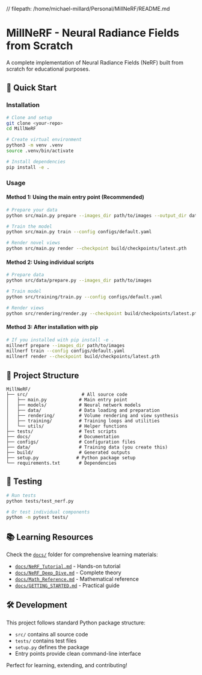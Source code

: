 // filepath: /home/michael-millard/Personal/MillNeRF/README.md
# MillNeRF - Neural Radiance Fields from Scratch

A complete implementation of Neural Radiance Fields (NeRF) built from scratch for educational purposes.

## 🚀 Quick Start

### Installation
```bash
# Clone and setup
git clone <your-repo>
cd MillNeRF

# Create virtual environment
python3 -m venv .venv
source .venv/bin/activate

# Install dependencies
pip install -e .
```

### Usage

#### Method 1: Using the main entry point (Recommended)
```bash
# Prepare your data
python src/main.py prepare --images_dir path/to/images --output_dir data

# Train the model
python src/main.py train --config configs/default.yaml

# Render novel views
python src/main.py render --checkpoint build/checkpoints/latest.pth
```

#### Method 2: Using individual scripts
```bash
# Prepare data
python src/data/prepare.py --images_dir path/to/images

# Train model  
python src/training/train.py --config configs/default.yaml

# Render views
python src/rendering/render.py --checkpoint build/checkpoints/latest.pth
```

#### Method 3: After installation with pip
```bash
# If you installed with pip install -e .
millnerf prepare --images_dir path/to/images
millnerf train --config configs/default.yaml
millnerf render --checkpoint build/checkpoints/latest.pth
```

## 📁 Project Structure

```
MillNeRF/
├── src/                    # All source code
│   ├── main.py            # Main entry point
│   ├── models/            # Neural network models
│   ├── data/              # Data loading and preparation
│   ├── rendering/         # Volume rendering and view synthesis
│   ├── training/          # Training loops and utilities
│   └── utils/             # Helper functions
├── tests/                 # Test scripts
├── docs/                  # Documentation
├── configs/               # Configuration files
├── data/                  # Training data (you create this)
├── build/                 # Generated outputs
├── setup.py              # Python package setup
└── requirements.txt       # Dependencies
```

## 🧪 Testing

```bash
# Run tests
python tests/test_nerf.py

# Or test individual components
python -m pytest tests/
```

## 📚 Learning Resources

Check the [`docs/`](docs/) folder for comprehensive learning materials:
- [`docs/NeRF_Tutorial.md`](docs/NeRF_Tutorial.md) - Hands-on tutorial
- [`docs/NeRF_Deep_Dive.md`](docs/NeRF_Deep_Dive.md) - Complete theory
- [`docs/Math_Reference.md`](docs/Math_Reference.md) - Mathematical reference
- [`docs/GETTING_STARTED.md`](docs/GETTING_STARTED.md) - Practical guide

## 🛠️ Development

This project follows standard Python package structure:
- `src/` contains all source code
- `tests/` contains test files  
- `setup.py` defines the package
- Entry points provide clean command-line interface

Perfect for learning, extending, and contributing!